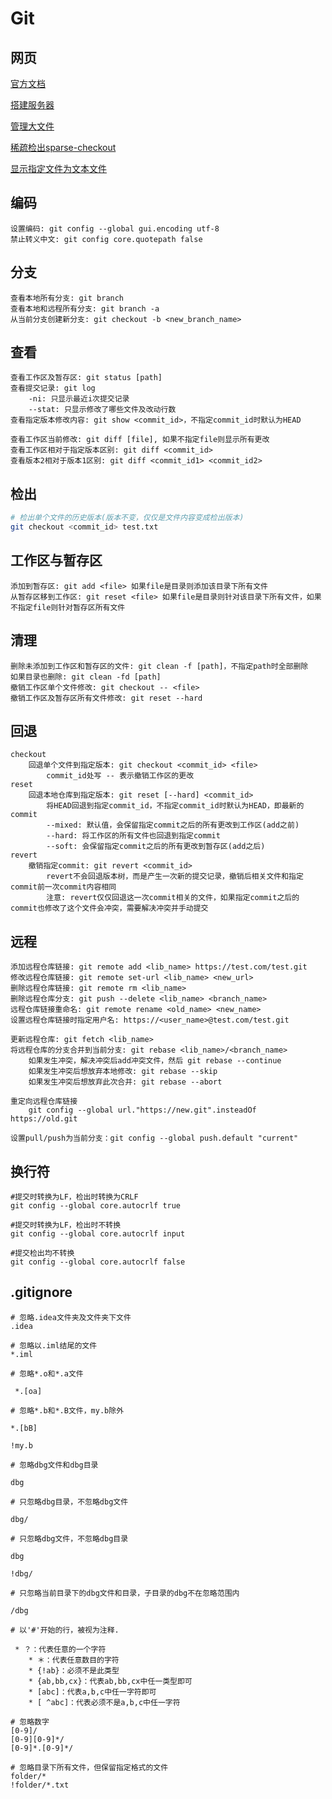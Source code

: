 
# Git

## 网页

[官方文档](https://git-scm.com/docs)

[搭建服务器](https://www.runoob.com/git/git-server.html)

[管理大文件](https://blog.csdn.net/wsmrzx/article/details/115803215)

[稀疏检出sparse-checkout](https://www.jianshu.com/p/680f2c6c84de)

[显示指定文件为文本文件](https://blog.csdn.net/qijingpei/article/details/110402054)

## 编码

```text
设置编码: git config --global gui.encoding utf-8
禁止转义中文: git config core.quotepath false
```

## 分支

```text
查看本地所有分支: git branch
查看本地和远程所有分支: git branch -a
从当前分支创建新分支: git checkout -b <new_branch_name>
```

## 查看

```text
查看工作区及暂存区: git status [path]
查看提交记录: git log
    -ni: 只显示最近i次提交记录
    --stat: 只显示修改了哪些文件及改动行数
查看指定版本修改内容: git show <commit_id>，不指定commit_id时默认为HEAD

查看工作区当前修改: git diff [file], 如果不指定file则显示所有更改
查看工作区相对于指定版本区别: git diff <commit_id>
查看版本2相对于版本1区别: git diff <commit_id1> <commit_id2>
```

## 检出

```bash
# 检出单个文件的历史版本(版本不变，仅仅是文件内容变成检出版本)
git checkout <commit_id> test.txt
```

## 工作区与暂存区

```text
添加到暂存区: git add <file> 如果file是目录则添加该目录下所有文件
从暂存区移到工作区: git reset <file> 如果file是目录则针对该目录下所有文件，如果不指定file则针对暂存区所有文件
```

## 清理

```text
删除未添加到工作区和暂存区的文件: git clean -f [path]，不指定path时全部删除
如果目录也删除: git clean -fd [path]
撤销工作区单个文件修改: git checkout -- <file>
撤销工作区及暂存区所有文件修改: git reset --hard
```

## 回退

```text
checkout
    回退单个文件到指定版本: git checkout <commit_id> <file>
        commit_id处写 -- 表示撤销工作区的更改
reset
    回退本地仓库到指定版本: git reset [--hard] <commit_id>
        将HEAD回退到指定commit_id，不指定commit_id时默认为HEAD，即最新的commit
        --mixed: 默认值，会保留指定commit之后的所有更改到工作区(add之前)
        --hard: 将工作区的所有文件也回退到指定commit
        --soft: 会保留指定commit之后的所有更改到暂存区(add之后)
revert
    撤销指定commit: git revert <commit_id>
        revert不会回退版本树，而是产生一次新的提交记录，撤销后相关文件和指定commit前一次commit内容相同
        注意: revert仅仅回退这一次commit相关的文件，如果指定commit之后的commit也修改了这个文件会冲突，需要解决冲突并手动提交
```

## 远程

```text
添加远程仓库链接: git remote add <lib_name> https://test.com/test.git
修改远程仓库链接: git remote set-url <lib_name> <new_url>
删除远程仓库链接: git remote rm <lib_name>
删除远程仓库分支: git push --delete <lib_name> <branch_name>
远程仓库链接重命名: git remote rename <old_name> <new_name>
设置远程仓库链接时指定用户名: https://<user_name>@test.com/test.git

更新远程仓库: git fetch <lib_name>
将远程仓库的分支合并到当前分支: git rebase <lib_name>/<branch_name>
    如果发生冲突，解决冲突后add冲突文件，然后 git rebase --continue
    如果发生冲突后想放弃本地修改: git rebase --skip
    如果发生冲突后想放弃此次合并: git rebase --abort

重定向远程仓库链接
    git config --global url."https://new.git".insteadOf https://old.git

设置pull/push为当前分支：git config --global push.default "current"

```

## 换行符

```text
#提交时转换为LF，检出时转换为CRLF
git config --global core.autocrlf true
 
#提交时转换为LF，检出时不转换
git config --global core.autocrlf input
 
#提交检出均不转换
git config --global core.autocrlf false

```

## .gitignore

```text
# 忽略.idea文件夹及文件夹下文件
.idea 

# 忽略以.iml结尾的文件
*.iml 

# 忽略*.o和*.a文件

 *.[oa]

# 忽略*.b和*.B文件，my.b除外

*.[bB]

!my.b

# 忽略dbg文件和dbg目录

dbg

# 只忽略dbg目录，不忽略dbg文件

dbg/

# 只忽略dbg文件，不忽略dbg目录

dbg

!dbg/

# 只忽略当前目录下的dbg文件和目录，子目录的dbg不在忽略范围内

/dbg

# 以'#'开始的行，被视为注释.

 * ？：代表任意的一个字符
    * ＊：代表任意数目的字符
    * {!ab}：必须不是此类型
    * {ab,bb,cx}：代表ab,bb,cx中任一类型即可
    * [abc]：代表a,b,c中任一字符即可
    * [ ^abc]：代表必须不是a,b,c中任一字符
```

```text
# 忽略数字
[0-9]/
[0-9][0-9]*/
[0-9]*.[0-9]*/

# 忽略目录下所有文件，但保留指定格式的文件
folder/*
!folder/*.txt
```

